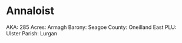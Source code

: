 # Annaloist

AKA: 285
Acres: Armagh
Barony: Seagoe
County: Oneilland East
PLU: Ulster
Parish: Lurgan